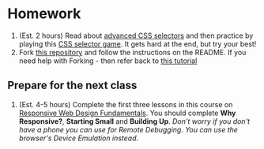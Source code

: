 # Homework

1. (Est. 2 hours) Read about
   [advanced CSS selectors](http://learn.shayhowe.com/advanced-html-css/complex-selectors/)
   and then practice by playing this
   [CSS selector game](https://flukeout.github.io/). It gets hard at the end,
   but try your best!
1. Fork [this repository](https://github.com/Code-Your-Future/html-css-project)
   and follow the instructions on the README. If you need help with Forking -
   then refer back to
   [this tutorial](https://help.github.com/articles/fork-a-repo/)

## Prepare for the next class

1. (Est. 4-5 hours) Complete the first three lessons in this course on
   [Responsive Web Design Fundamentals](https://www.udacity.com/course/responsive-web-design-fundamentals--ud893).
   You should complete **Why Responsive?**, **Starting Small** and **Building
   Up**. _Don't worry if you don't have a phone you can use for Remote
   Debugging. You can use the browser's Device Emulation instead._
